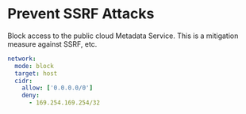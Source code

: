 # Prevent SSRF Attacks

Block access to the public cloud Metadata Service. This is a mitigation measure against SSRF, etc.

```yaml
network:
  mode: block
  target: host
  cidr:
    allow: ['0.0.0.0/0']
    deny:
      - 169.254.169.254/32
```